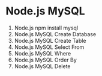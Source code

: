 # Node.js MySQL
1. Node.js npm install mysql
2. Node.js MySQL Create Database
3. Node.js MySQL Create Table
4. Node.js MySQL Select From
5. Node.js MySQL Where
6. Node.js MySQL Order By
7. Node.js MySQL Delete